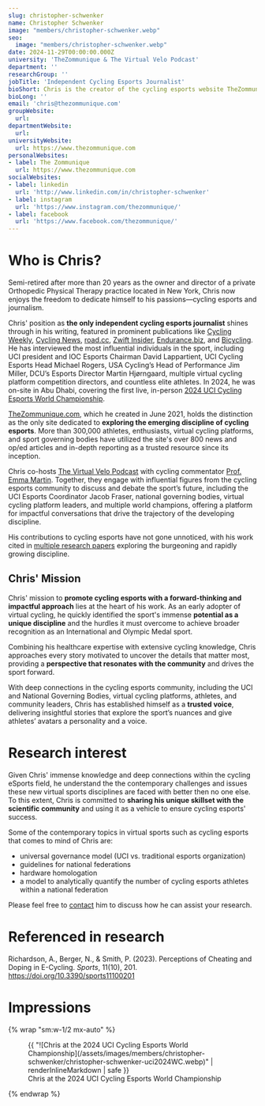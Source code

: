 ```yaml
---
slug: christopher-schwenker
name: Christopher Schwenker
image: "members/christopher-schwenker.webp"
seo:
  image: "members/christopher-schwenker.webp"
date: 2024-11-29T00:00:00.000Z
university: 'TheZommunique & The Virtual Velo Podcast'
department: ''
researchGroup: ''
jobTitle: 'Independent Cycling Esports Journalist'
bioShort: Chris is the creator of the cycling esports website TheZommunique.com and co-host of The Virtual Velo Podcast. 
bioLong: ''
email: 'chris@thezommunique.com'
groupWebsite:
  url: 
departmentWebsite:
  url: 
universityWebsite:
  url: https://www.thezommunique.com
personalWebsites:
- label: The Zommunique
  url: https://www.thezommunique.com
socialWebsites:
- label: linkedin
  url: 'http://www.linkedin.com/in/christopher-schwenker'
- label: instagram
  url: 'https://www.instagram.com/thezommunique/'
- label: facebook
  url: 'https://www.facebook.com/thezommunique/'
---
```


# Who is Chris?

Semi-retired after more than 20 years as the owner and director of a private Orthopedic Physical Therapy practice located in New York, Chris now enjoys the freedom to dedicate himself to his passions—cycling esports and journalism. 

Chris' position as **the only independent cycling esports journalist** shines through in his writing, featured in prominent publications like [Cycling Weekly](https://www.cyclingweekly.com/author/christopher-schwenker), [Cycling News](https://www.cyclingnews.com/author/christopher-schwenker/), [road.cc](https://road.cc/content/contributor/christopher-schwenker), [Zwift Insider](https://zwiftinsider.com/author/cschwenker/), [Endurance.biz](https://endurance.biz/author/christopher-schwenker/), and [Bicycling](https://www.bicycling.com/). He has interviewed the most influential individuals in the sport, including UCI president and IOC Esports Chairman David Lappartient, UCI Cycling Esports Head Michael Rogers, USA Cycling’s Head of Performance Jim Miller, DCU’s Esports Director Martin Hjørngaard, multiple virtual cycling platform competition directors, and countless elite athletes. In 2024, he was on-site in Abu Dhabi, covering the first live, in-person [2024 UCI Cycling Esports World Championship](https://www.youtube.com/watch?v=zietwjnKx_4).

[TheZommunique.com](https://www.thezommunique.com), which he created in June 2021, holds the distinction as the only site dedicated to **exploring the emerging discipline of cycling esports**. More than 300,000 athletes, enthusiasts, virtual cycling platforms, and sport governing bodies have utilized the site's over 800 news and op/ed articles and in-depth reporting as a trusted resource since its inception.

Chris co-hosts [The Virtual Velo Podcast](https://thezommunique.com/the-virtual-velo-podcast-p-b-thezommunique-com/) with cycling commentator [Prof. Emma Martin](https://www.shu.ac.uk/about-us/our-people/staff-profiles/emma-martin). Together, they engage with influential figures from the cycling esports community to discuss and debate the sport’s future, including the UCI Esports Coordinator Jacob Fraser, national governing bodies, virtual cycling platform leaders, and multiple world champions, offering a platform for impactful conversations that drive the trajectory of the developing discipline.

His contributions to cycling esports have not gone unnoticed, with his work cited in [multiple research papers](#referenced-in-research) exploring the burgeoning and rapidly growing discipline.


## Chris' Mission

Chris' mission to **promote cycling esports with a forward-thinking and impactful approach** lies at the heart of his work. As an early adopter of virtual cycling, he quickly identified the sport's immense **potential as a unique discipline** and the hurdles it must overcome to achieve broader recognition as an International and Olympic Medal sport.

Combining his healthcare expertise with extensive cycling knowledge, Chris approaches every story motivated to uncover the details that matter most, providing a **perspective that resonates with the community** and drives the sport forward.

With deep connections in the cycling esports community, including the UCI and National Governing Bodies, virtual cycling platforms, athletes, and community leaders, Chris has established himself as a **trusted voice**, delivering insightful stories that explore the sport’s nuances and give athletes’ avatars a personality and a voice. 

# Research interest
Given Chris' immense knowledge and deep connections within the cycling eSports field, he understand the the contemporary challenges and issues these new virtual sports disciplines are faced with better then no one else. To this extent, Chris is committed to **sharing his unique skillset with the scientific community** and using it as a vehicle to ensure cycling esports' success. 

Some of the contemporary topics in virtual sports such as cycling esports that comes to mind of Chris are:
-  universal governance model (UCI vs. traditional esports organization)
-  guidelines for national federations
-  hardware homologation
-  a model to analytically quantify the number of cycling esports athletes within a national federation 


Please feel free to [contact](mailto:chris@thezommunique.com) him to discuss how he can assist your research.

# Referenced in research
Richardson, A., Berger, N., & Smith, P. (2023). Perceptions of Cheating and Doping in E-Cycling. *Sports*, 11(10), 201. https://doi.org/10.3390/sports11100201

# Impressions

 {% wrap "sm:w-1/2 mx-auto" %} 
 <figure>
{{ "![Chris at the 2024 UCI Cycling Esports World Championship](/assets/images/members/christopher-schwenker/christopher-schwenker-uci2024WC.webp)" | renderInlineMarkdown | safe }}
<figcaption>Chris at the 2024 UCI Cycling Esports World Championship<figcaption>
 </figure>
 {% endwrap %}

